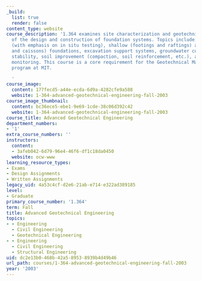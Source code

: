```yaml
---
_build:
  list: true
  render: false
content_type: website
course_description: '1.364 examines site characterization and geotechnical aspects
  of the design and construction of foundation systems. Topics include: site investigation
  (with emphasis on in situ testing), shallow (footings and raftings) and deep (piles
  and caissons) foundations, excavation support systems, groundwater control, slope
  stability, soil improvement (compaction, soil reinforcement, etc.), and construction
  monitoring. This course is a core requirement for the Geotechnical Master of Engineering
  program at MIT.

  '
course_image:
  content: 177fecd5-a44e-ecda-6d9a-4282cfe9a588
  website: 1-364-advanced-geotechnical-engineering-fall-2003
course_image_thumbnail:
  content: bc36ece5-ebe1-9e69-1cde-38c06d392c42
  website: 1-364-advanced-geotechnical-engineering-fall-2003
course_title: Advanced Geotechnical Engineering
department_numbers:
- '1'
extra_course_numbers: ''
instructors:
  content:
  - 3afeb042-6d79-96e4-46f6-df1c18da0450
  website: ocw-www
learning_resource_types:
- Exams
- Design Assignments
- Written Assignments
legacy_uid: 4a53c4cf-d2e6-21ab-e714-e322ad389185
level:
- Graduate
primary_course_number: '1.364'
term: Fall
title: Advanced Geotechnical Engineering
topics:
- - Engineering
  - Civil Engineering
  - Geotechnical Engineering
- - Engineering
  - Civil Engineering
  - Structural Engineering
uid: dc2e13b0-468b-42a5-8953-8939b4d49b46
url_path: courses/1-364-advanced-geotechnical-engineering-fall-2003
year: '2003'
---
```

